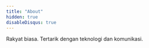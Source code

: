 ```yaml
---
title: "About"
hidden: true
disableDisqus: true
---
```


Rakyat biasa. Tertarik dengan teknologi dan komunikasi.